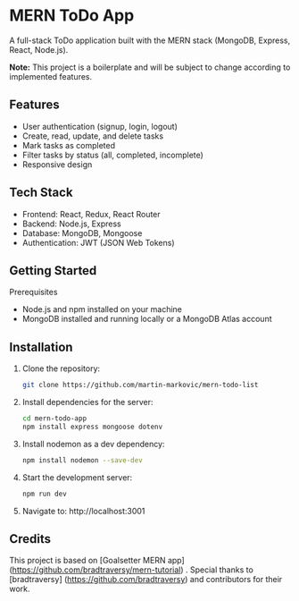 # MERN ToDo App
A full-stack ToDo application built with the MERN stack (MongoDB, Express, React, Node.js).

 **Note:** This project is a boilerplate and will be subject to change according to implemented features.

## Features
- User authentication (signup, login, logout)
- Create, read, update, and delete tasks
- Mark tasks as completed
- Filter tasks by status (all, completed, incomplete)
- Responsive design
  
## Tech Stack
- Frontend: React, Redux, React Router
- Backend: Node.js, Express
- Database: MongoDB, Mongoose
- Authentication: JWT (JSON Web Tokens)

## Getting Started
Prerequisites
- Node.js and npm installed on your machine
- MongoDB installed and running locally or a MongoDB Atlas account

## Installation

1. Clone the repository:

    ```sh
    git clone https://github.com/martin-markovic/mern-todo-list
    ```

2. Install dependencies for the server:

    ```sh
    cd mern-todo-app
    npm install express mongoose dotenv
    ```
    
3. Install nodemon as a dev dependency:

    ```sh
    npm install nodemon --save-dev
    ```

4. Start the development server:

    ```sh
    npm run dev
    ```

5. Navigate to:  http://localhost:3001 

## Credits

This project is based on [Goalsetter MERN app] (https://github.com/bradtraversy/mern-tutorial) .
Special thanks to [bradtraversy] (https://github.com/bradtraversy) and contributors for their work.
